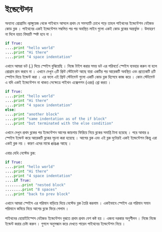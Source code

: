 #  ইন্ডেন্টেশন

অন্যান্য প্রোগ্রামিং ল্যাঙ্গুয়েজ থেকে পাইথনে আসলে প্রথম যে সমস্যাটি চোখে পড়ে তাহল পাইথনের ইন্ডেন্টেশন বেইজড কোড ব্লক । পাইথনের একই ইন্ডেন্টেশন সম্বলিত পর পর অবস্থিত লাইন গুলো একই কোড ব্লকের অন্তর্ভুক্ত । উদাহরণ না দিলে হয়ত বিষয়টি স্পষ্ট হবে না ।

```python
if True:
....print "hello world"
....print "Hi there"
....print "4 space indentation"
```
এখানে আমরা ডট (.) দিয়ে স্পেইস বুঝিয়েছি । নিজে টাইপ করার সময় ডট এর পরিবর্তে স্পেইস ব্যবহার করুন না হলে প্রোগ্রাম রান করবে না । এখানে দেখুন ৩টি প্রিন্ট স্টেটমেন্ট আছে যারা একটির পর আরেকটি অবস্থিত এবং প্রত্যেকটি ৪টি স্পেইস দিয়ে ইন্ডেন্ট করা । এর ফলে এই প্রিন্ট স্টেটমেন্ট গুলো একটি কোড ব্লক হিসেবে কাজ করে । কোন স্টেটমেন্ট এ যদি একই ইন্ডেন্টেশন না থাকত সেক্ষেত্রে পাইথন এক্সেপশন (এরর) থ্রো করত ।

```python
if True:
....print "hello world"
....print "Hi there"
....print "4 space indentation"
else:
....print "another block"
....print "same indentation as of the if block"
....print "but terminated with the else condition"
```

এখানে দেখুন প্রথম ব্লকের পর ইন্ডেন্টেশন আগের জায়গায় ফিরিয়ে নিয়ে ব্লকের সমাপ্তি টানা হয়েছে । পরে আবার ৪ স্পেইস ইন্ডেন্ট করে আরেকটি ব্লকের সূচনা করা হয়েছে । আগের ব্লক এবং এই ব্লক দুটোরই একই ইন্ডেন্টেশন কিন্তু এরা একই ব্লক নয় । কারণ এদের মাঝে else আছে ।

এবার দেখি নেস্টেড ব্লক:

```python
if True:
....print "hello world"
....print "Hi there"
....print "4 space indentation"
....if True:
........print "nested block"
........print "8 spaces"
....print "back to prev block"
```

এখানে আমরা স্পেইস এর পরিমান বাড়িয়ে দিয়ে নেস্টেড ব্লক তৈরি করলাম । একইভাবে স্পেইস এর পরিমান সমান পরিমানে কমিয়ে নিয়ে আগের ব্লকে ফিরে গেলাম ।

পাইথনের হোয়াইটস্পেস বেইজড ইন্ডেন্টেশন বুঝতে প্রথম প্রথম বেশ কষ্ট হয় । এজন্য দরকার অনুশীলন । নিজে নিজে ইন্ডেন্ট করার চেষ্টা করুন । গুগলে অনুসন্ধান করে দেখতে পারেন পাইথনের ইন্ডেন্টেশন নিয়ে ।
